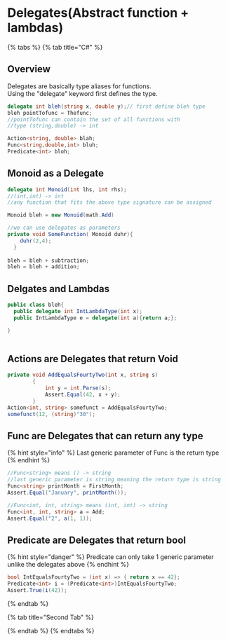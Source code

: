 # Delegates\(Abstract function + lambdas\)

{% tabs %}
{% tab title="C\#" %}
## Overview

Delegates are basically type aliases for functions.   
Using the "delegate" keyword first defines the type.

```csharp
delegate int bleh(string x, double y);// first define bleh type
bleh pointTofunc = Thefunc; 
//pointTofunc can contain the set of all functions with 
//type (string,double) -> int

Action<string, double> blah;
Func<string,double,int> bluh;
Predicate<int> bloh;
```

## Monoid as a Delegate 

```csharp
delegate int Monoid(int lhs, int rhs);
//(int,int) -> int
//any function that fits the above type signature can be assigned

Monoid bleh = new Monoid(math.Add)

//we can use delegates as parameters
private void SomeFunction( Monoid duhr){
    duhr(2,4);
  }  
  
bleh = bleh + subtraction;
bleh = bleh + addition;

```

## Delgates and Lambdas

```csharp
public class bleh{
  public delegate int IntLambdaType(int x);
  public IntLambdaType e = delegate(int a){return a;};

}
                
```

## Actions are Delegates that return Void

```csharp
private void AddEqualsFourtyTwo(int x, string s)
        {
            int y = int.Parse(s);
            Assert.Equal(42, x + y);
        }
Action<int, string> somefunct = AddEqualsFourtyTwo;
somefunct(12, (string)"30");
```

## Func are Delegates that can return any type

{% hint style="info" %}
Last generic parameter of Func is the return type 
{% endhint %}

```csharp
//Func<string> means () -> string
//last generic parameter is string meaning the return type is string
Func<string> printMonth = FirstMonth;
Assert.Equal("January", printMonth());

//Func<int, int, string> means (int, int) -> string
Func<int, int, string> a = Add;
Assert.Equal("2", a(1, 1));

```

## Predicate are Delegates that return bool

{% hint style="danger" %}
Predicate can only take 1 generic parameter unlike the delegates above
{% endhint %}

```csharp
bool IntEqualsFourtyTwo = (int x) => { return x == 42};
Predicate<int> i = (Predicate<int>)IntEqualsFourtyTwo;
Assert.True(i(42));
```
{% endtab %}

{% tab title="Second Tab" %}

{% endtab %}
{% endtabs %}



